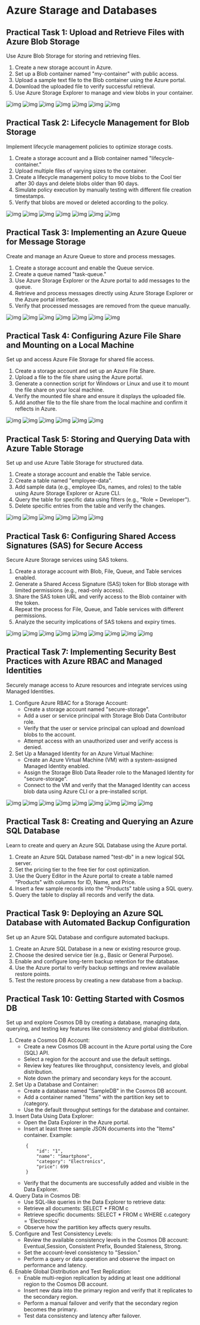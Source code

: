 # Azure Starage and Databases

## Practical Task 1: Upload and Retrieve Files with Azure Blob Storage

Use Azure Blob Storage for storing and retrieving files.

1. Create a new storage account in Azure.
2. Set up a Blob container named "my-container" with public access.
3. Upload a sample text file to the Blob container using the Azure portal.
4. Download the uploaded file to verify successful retrieval.
5. Use Azure Storage Explorer to manage and view blobs in your container.

![img](/screenshots/1_1.png)
![img](/screenshots/1_2.png)
![img](/screenshots/1_3.png)
![img](/screenshots/1_4.png)
![img](/screenshots/1_5.png)
![img](/screenshots/1_6.png)
![img](/screenshots/1_7.png)

## Practical Task 2: Lifecycle Management for Blob Storage
Implement lifecycle management policies to optimize storage costs.

1. Create a storage account and a Blob container named "lifecycle-container."
2. Upload multiple files of varying sizes to the container.
3. Create a lifecycle management policy to move blobs to the Cool tier after 30 days and delete blobs older than 90 days.
4. Simulate policy execution by manually testing with different file creation timestamps.
5. Verify that blobs are moved or deleted according to the policy.

![img](/screenshots/2_1.png)
![img](/screenshots/2_2.png)
![img](/screenshots/2_3.png)
![img](/screenshots/2_4.png)
![img](/screenshots/2_5.png)
![img](/screenshots/2_6.png)
![img](/screenshots/2_7.png)

## Practical Task 3: Implementing an Azure Queue for Message Storage
Create and manage an Azure Queue to store and process messages.

1. Create a storage account and enable the Queue service.
2. Create a queue named "task-queue."
3. Use Azure Storage Explorer or the Azure portal to add messages to the queue.
4. Retrieve and process messages directly using Azure Storage Explorer or the Azure portal interface.
5. Verify that processed messages are removed from the queue manually.

![img](/screenshots/3_1.png)
![img](/screenshots/3_2.png)
![img](/screenshots/3_3.png)
![img](/screenshots/3_4.png)
![img](/screenshots/3_5.png)
![img](/screenshots/3_6.png)
![img](/screenshots/3_7.png)

## Practical Task 4: Configuring Azure File Share and Mounting on a Local Machine
Set up and access Azure File Storage for shared file access.

1. Create a storage account and set up an Azure File Share.
2. Upload a file to the file share using the Azure portal.
3. Generate a connection script for Windows or Linux and use it to mount the file share on your local machine.
4. Verify the mounted file share and ensure it displays the uploaded file.
5. Add another file to the file share from the local machine and confirm it reflects in Azure.

![img](/screenshots/4_1.png)
![img](/screenshots/4_2.png)
![img](/screenshots/4_3.png)
![img](/screenshots/4_4.png)
![img](/screenshots/4_5.png)
![img](/screenshots/4_6.png)

## Practical Task 5: Storing and Querying Data with Azure Table Storage
Set up and use Azure Table Storage for structured data.

1. Create a storage account and enable the Table service.
2. Create a table named "employee-data".
3. Add sample data (e.g., employee IDs, names, and roles) to the table using Azure Storage Explorer or Azure CLI.
4. Query the table for specific data using filters (e.g., "Role = Developer").
5. Delete specific entries from the table and verify the changes.

![img](/screenshots/5_1.png)
![img](/screenshots/5_2.png)
![img](/screenshots/5_3.png)
![img](/screenshots/5_4.png)
![img](/screenshots/5_5.png)
![img](/screenshots/5_6.png)

## Practical Task 6: Configuring Shared Access Signatures (SAS) for Secure Access
Secure Azure Storage services using SAS tokens.

1. Create a storage account with Blob, File, Queue, and Table services enabled.
2. Generate a Shared Access Signature (SAS) token for Blob storage with limited permissions (e.g., read-only access).
3. Share the SAS token URL and verify access to the Blob container with the token.
4. Repeat the process for File, Queue, and Table services with different permissions.
5. Analyze the security implications of SAS tokens and expiry times.

![img](/screenshots/6_1.png)
![img](/screenshots/6_2.png)
![img](/screenshots/6_3.png)
![img](/screenshots/6_4.png)
![img](/screenshots/6_5.png)
![img](/screenshots/6_6.png)
![img](/screenshots/6_7.png)
![img](/screenshots/6_8.png)
![img](/screenshots/6_9.png)

## Practical Task 7: Implementing Security Best Practices with Azure RBAC and Managed Identities
Securely manage access to Azure resources and integrate services using Managed Identities.

1. Configure Azure RBAC for a Storage Account:
   - Create a storage account named "secure-storage".
   - Add a user or service principal with Storage Blob Data Contributor role.
   - Verify that the user or service principal can upload and download blobs to the account.
   - Attempt access with an unauthorized user and verify access is denied.
2. Set Up a Managed Identity for an Azure Virtual Machine:
   - Create an Azure Virtual Machine (VM) with a system-assigned Managed Identity enabled.
   - Assign the Storage Blob Data Reader role to the Managed Identity for "secure-storage".
   - Connect to the VM and verify that the Managed Identity can access blob data using Azure CLI or a pre-installed script.

![img](/screenshots/7_1.png)
![img](/screenshots/7_2.png)
![img](/screenshots/7_3.png)
![img](/screenshots/7_4.png)
![img](/screenshots/7_5.png)
![img](/screenshots/7_6.png)
![img](/screenshots/7_7.png)
![img](/screenshots/7_8.png)
![img](/screenshots/7_9.png)

## Practical Task 8: Creating and Querying an Azure SQL Database
Learn to create and query an Azure SQL Database using the Azure portal.

1. Create an Azure SQL Database named "test-db" in a new logical SQL server.
2. Set the pricing tier to the free tier for cost optimization.
3. Use the Query Editor in the Azure portal to create a table named "Products" with columns for ID, Name, and Price.
4. Insert a few sample records into the "Products" table using a SQL query.
5. Query the table to display all records and verify the data.

## Practical Task 9: Deploying an Azure SQL Database with Automated Backup Configuration
Set up an Azure SQL Database and configure automated backups.

1. Create an Azure SQL Database in a new or existing resource group.
2. Choose the desired service tier (e.g., Basic or General Purpose).
3. Enable and configure long-term backup retention for the database.
4. Use the Azure portal to verify backup settings and review available restore points.
5. Test the restore process by creating a new database from a backup.

## Practical Task 10: Getting Started with Cosmos DB
Set up and explore Cosmos DB by creating a database, managing data, querying, and testing key features like consistency and global distribution.

1. Create a Cosmos DB Account:
   - Create a new Cosmos DB account in the Azure portal using the Core (SQL) API.
   - Select a region for the account and use the default settings.
   - Review key features like throughput, consistency levels, and global distribution.
   - Note down the primary and secondary keys for the account.
2. Set Up a Database and Container:
   - Create a database named "SampleDB" in the Cosmos DB account.
   - Add a container named "Items" with the partition key set to /category.
   - Use the default throughput settings for the database and container.
3. Insert Data Using Data Explorer:
   - Open the Data Explorer in the Azure portal.
   - Insert at least three sample JSON documents into the "Items" container. Example:
    ```
        {
            "id": "1",
            "name": "Smartphone",
            "category": "Electronics",
            "price": 699
        }
    ```    
   - Verify that the documents are successfully added and visible in the Data Explorer.
4. Query Data in Cosmos DB:
   - Use SQL-like queries in the Data Explorer to retrieve data:
   - Retrieve all documents: SELECT * FROM c
   - Retrieve specific documents: SELECT * FROM c WHERE c.category = 'Electronics'
   - Observe how the partition key affects query results.
5. Configure and Test Consistency Levels:
   - Review the available consistency levels in the Cosmos DB account: Eventual,Session, Consistent Prefix, Bounded Staleness, Strong.
   - Set the account-level consistency to "Session."
   - Perform a query or data operation and observe the impact on performance and latency.
6. Enable Global Distribution and Test Replication:
   - Enable multi-region replication by adding at least one additional region to the Cosmos DB account.
   - Insert new data into the primary region and verify that it replicates to the secondary region.
   - Perform a manual failover and verify that the secondary region becomes the primary.
   - Test data consistency and latency after failover.